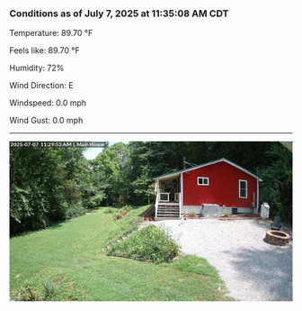 ### Conditions as of July 7, 2025 at 11:35:08 AM CDT 

Temperature: 89.70 &deg;F

Feels like: 89.70 &deg;F

Humidity: 72%

Wind Direction: E

Windspeed: 0.0 mph

Wind Gust: 0.0 mph

---

<img src="./images/latest.jpeg"/>

